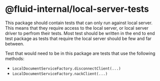 # @fluid-internal/local-server-tests

This package should contain tests that can only run against local server. This means that they require access to the local server, or local server driver to perfrom their tests. Most test should be written in the end to end test package as tests that require the local server should be few and far between.

Test that would need to be in this package are tests that use the following methods:
- `LocalDocumentServiceFactory.disconnectClient(...)`
- `LocalDocumentServiceFactory.nackClient(...)`
